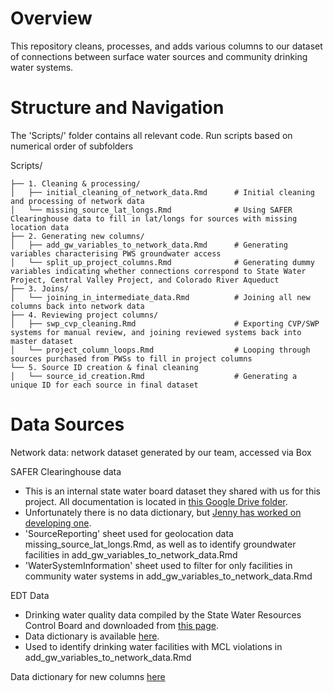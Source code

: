 # Overview
This repository cleans, processes, and adds various columns to our dataset of connections between surface water sources and community drinking water systems.

# Structure and Navigation
The 'Scripts/' folder contains all relevant code. Run scripts based on numerical order of subfolders

Scripts/ 
    
    ├── 1. Cleaning & processing/
    │   ├── initial_cleaning_of_network_data.Rmd      # Initial cleaning and processing of network data
    │   └── missing_source_lat_longs.Rmd              # Using SAFER Clearinghouse data to fill in lat/longs for sources with missing location data
    ├── 2. Generating new columns/
    │   ├── add_gw_variables_to_network_data.Rmd      # Generating variables characterising PWS groundwater access
    │   └── split_up_project_columns.Rmd              # Generating dummy variables indicating whether connections correspond to State Water Project, Central Valley Project, and Colorado River Aqueduct
    ├── 3. Joins/
    │   └── joining_in_intermediate_data.Rmd          # Joining all new columns back into network data
    ├── 4. Reviewing project columns/
    │   ├── swp_cvp_cleaning.Rmd                      # Exporting CVP/SWP systems for manual review, and joining reviewed systems back into master dataset
    │   └── project_column_loops.Rmd                  # Looping through sources purchased from PWSs to fill in project columns
    └── 5. Source ID creation & final cleaning
    │   └── source_id_creation.Rmd                    # Generating a unique ID for each source in final dataset

# Data Sources

Network data: network dataset generated by our team, accessed via Box

SAFER Clearinghouse data
- This is an internal state water board dataset they shared with us for this project. All documentation is located in [this Google Drive folder](https://drive.google.com/drive/folders/1gxMrGeaOA_xtGb1zf97Z79EFEwKcIpCG).
- Unfortunately there is no data dictionary, but [Jenny has worked on developing one](https://docs.google.com/spreadsheets/d/1ulStajU7D1eFu2m3V0fTDtcm3PGNlneX/edit?gid=631545570#gid=631545570).
- 'SourceReporting' sheet used for geolocation data missing_source_lat_longs.Rmd, as well as to identify groundwater facilities in add_gw_variables_to_network_data.Rmd
- 'WaterSystemInformation' sheet used to filter for only facilities in community water systems in add_gw_variables_to_network_data.Rmd

EDT Data
- Drinking water quality data compiled by the State Water Resources Control Board and downloaded from [this page](https://www.waterboards.ca.gov/drinking_water/certlic/drinkingwater/EDTlibrary.html).
- Data dictionary is available [here](https://www.waterboards.ca.gov/drinking_water/certlic/drinkingwater/documents/edtlibrary/data_dictionary.pdf).
- Used to identify drinking water facilities with MCL violations in add_gw_variables_to_network_data.Rmd

Data dictionary for new columns [here](https://docs.google.com/spreadsheets/d/11Wzbw_Jr1k-WxoZu8n-r0eJ0FcPlr-ldpthPKmB1gL0/edit?gid=0#gid=0)

